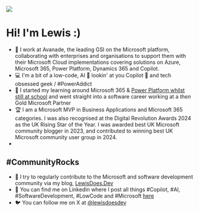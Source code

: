 ![](https://github.com/lowcodelewis/lowcodelewis/blob/main/LowCodeLewis.png)

# Hi! I'm Lewis :)

* 🤵 I work at Avanade, the leading GSI on the Microsoft platform, collaborating with enterprises and organisations to support them with their Microsoft Cloud implementations covering solutions on Azure, Microsoft 365, Power Platform, Dynamics 365 and Copilot.
* 💻 I'm a bit of a low-code, AI 👀 lookin' at you Copilot 👀 and tech obsessed geek / #PowerAddict
* 🏫 I started my learning around Microsoft 365 & [Power Platform whilst still at school](https://www.youtube.com/watch?v=gIzEzz_4eFQ&pp=ygUNbGV3aXMgYmF5YnV0dA%3D%3D) and went straight into a software career working at a *then* Gold Microsoft Partner
* 🏆 I am a Microsoft MVP in Business Applications and Microsoft 365 categories. I was also recognised at the Digital Revolution Awards 2024 as the UK Rising Star of the Year. I was awarded best UK Microsoft community blogger in 2023, and contributed to winning best UK Microsoft community user group in 2024.
* 
## #CommunityRocks
* 🙌 I try to regularly contribute to the Microsoft and software development community via my blog, [LewisDoes.Dev](https://lewisdoes.dev/)
* :speech_balloon: You can find me on LinkedIn where I post all things #Copilot, #AI, #SoftwareDevelopment, #LowCode and #Microsoft [here](https://www.linkedin.com/in/lewis-baybutt-8628171bb/)
* :bird: You can follow me on X at [@lewisdoesdev](https://www.twitter.com/lewisdoesdev)
